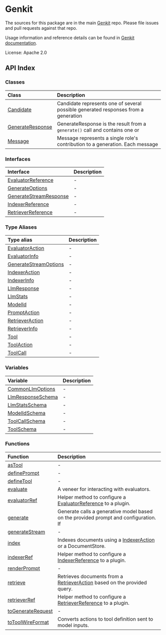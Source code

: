 # Genkit

The sources for this package are in the main [Genkit](https://github.com/firebase/genkit) repo. Please file issues and pull requests against that repo.

Usage information and reference details can be found in [Genkit documentation](https://firebase.google.com/docs/genkit).

License: Apache 2.0

## API Index

### Classes

| Class | Description |
| :------ | :------ |
| [Candidate](classes/Candidate.md) | Candidate represents one of several possible generated responses from a generation |
| [GenerateResponse](classes/GenerateResponse.md) | GenerateResponse is the result from a `generate()` call and contains one or |
| [Message](classes/Message.md) | Message represents a single role's contribution to a generation. Each message |

### Interfaces

| Interface | Description |
| :------ | :------ |
| [EvaluatorReference](interfaces/EvaluatorReference.md) | - |
| [GenerateOptions](interfaces/GenerateOptions.md) | - |
| [GenerateStreamResponse](interfaces/GenerateStreamResponse.md) | - |
| [IndexerReference](interfaces/IndexerReference.md) | - |
| [RetrieverReference](interfaces/RetrieverReference.md) | - |

### Type Aliases

| Type alias | Description |
| :------ | :------ |
| [EvaluatorAction](type-aliases/EvaluatorAction.md) | - |
| [EvaluatorInfo](type-aliases/EvaluatorInfo.md) | - |
| [GenerateStreamOptions](type-aliases/GenerateStreamOptions.md) | - |
| [IndexerAction](type-aliases/IndexerAction.md) | - |
| [IndexerInfo](type-aliases/IndexerInfo.md) | - |
| [LlmResponse](type-aliases/LlmResponse.md) | - |
| [LlmStats](type-aliases/LlmStats.md) | - |
| [ModelId](type-aliases/ModelId.md) | - |
| [PromptAction](type-aliases/PromptAction.md) | - |
| [RetrieverAction](type-aliases/RetrieverAction.md) | - |
| [RetrieverInfo](type-aliases/RetrieverInfo.md) | - |
| [Tool](type-aliases/Tool.md) | - |
| [ToolAction](type-aliases/ToolAction.md) | - |
| [ToolCall](type-aliases/ToolCall.md) | - |

### Variables

| Variable | Description |
| :------ | :------ |
| [CommonLlmOptions](variables/CommonLlmOptions.md) | - |
| [LlmResponseSchema](variables/LlmResponseSchema.md) | - |
| [LlmStatsSchema](variables/LlmStatsSchema.md) | - |
| [ModelIdSchema](variables/ModelIdSchema.md) | - |
| [ToolCallSchema](variables/ToolCallSchema.md) | - |
| [ToolSchema](variables/ToolSchema.md) | - |

### Functions

| Function | Description |
| :------ | :------ |
| [asTool](functions/asTool.md) | - |
| [definePrompt](functions/definePrompt.md) | - |
| [defineTool](functions/defineTool.md) | - |
| [evaluate](functions/evaluate.md) | A veneer for interacting with evaluators. |
| [evaluatorRef](functions/evaluatorRef.md) | Helper method to configure a [EvaluatorReference](interfaces/EvaluatorReference.md) to a plugin. |
| [generate](functions/generate.md) | Generate calls a generative model based on the provided prompt and configuration. If |
| [generateStream](functions/generateStream.md) | - |
| [index](functions/index.md) | Indexes documents using a [IndexerAction](type-aliases/IndexerAction.md) or a DocumentStore. |
| [indexerRef](functions/indexerRef.md) | Helper method to configure a [IndexerReference](interfaces/IndexerReference.md) to a plugin. |
| [renderPrompt](functions/renderPrompt.md) | - |
| [retrieve](functions/retrieve.md) | Retrieves documents from a [RetrieverAction](type-aliases/RetrieverAction.md) based on the provided query. |
| [retrieverRef](functions/retrieverRef.md) | Helper method to configure a [RetrieverReference](interfaces/RetrieverReference.md) to a plugin. |
| [toGenerateRequest](functions/toGenerateRequest.md) | - |
| [toToolWireFormat](functions/toToolWireFormat.md) | Converts actions to tool definition sent to model inputs. |
